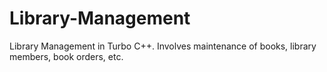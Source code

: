 # Library-Management
Library Management in Turbo C++. Involves maintenance of books, library members, book orders, etc.
